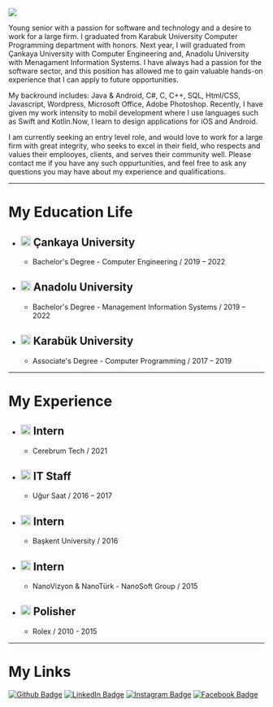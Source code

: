 ![](https://media-exp1.licdn.com/dms/image/C4E16AQG3z2Q9JF8EcQ/profile-displaybackgroundimage-shrink_200_800/0/1632507155578?e=1644451200&v=beta&t=eRVcL5epQb9PZvYXUdNgBmFDFxAMywjLBxIFtUeCyz0)

Young senior with a passion for software and technology and a desire to work for a large firm. I graduated from Karabuk University Computer Programming department with honors. Next year, I will graduated from Çankaya University with Computer Engineering and, Anadolu University with Menagament Information Systems. I have always had a passion for the software sector, and this position has allowed me to gain valuable hands-on experience that I can apply to future opportunities.

My backround includes: Java & Android, C#, C, C++, SQL, Html/CSS, Javascript, Wordpress, Microsoft Office, Adobe Photoshop. Recently, I have given my work intensity to mobil development where I use languages such as Swift and Kotlin.Now, I learn to design applications for iOS and Android. 

I am currently seeking an entry level role, and would love to work for a large firm with great integrity, who seeks to excel in their field, who respects and values their emplooyes, clients, and serves their community well. Please contact me if you have any such oppurtunities, and feel free to ask any questions you may have about my experience and qualifications.


-------------


# My Education Life

+ ## <img src="https://upload.wikimedia.org/wikipedia/tr/2/21/%C3%87ankaya_%C3%9Cniversitesi_logo.png" width="20"> Çankaya University 
  * Bachelor's Degree - Computer Engineering / 2019 – 2022


+ ## <img src="https://logosvector.net/wp-content/uploads/2013/06/tc-anadolu-universitesi-vector-logo.png" width="20"> Anadolu University
  * Bachelor's Degree - Management Information Systems / 2019 – 2022


+ ## <img src="https://i.pinimg.com/originals/0d/ed/08/0ded08e23ecc8c72689ed9ca474d1ac9.png" width="20"> Karabük University
  * Associate's Degree - Computer Programming / 2017 – 2019

-------------


# My Experience


+ ## <img src="http://cerebrumtechnologies.com/wp-content/uploads/2020/12/logo.png" width="20"> Intern
  * Cerebrum Tech / 2021

+ ## <img src="https://www.ugursaat.com.tr/Content/images/logolar/ugursaat-logo-text_150px.png" width="20"> IT Staff
  * Uğur Saat / 2016 – 2017
  
+ ## <img src="https://upload.wikimedia.org/wikipedia/en/4/4d/Baskent_University_Logo.png" width="20"> Intern
  * Başkent University  / 2016 
  
+ ## <img src="https://www.nanoturk.net/images/logo.png" width="20"> Intern
  * NanoVizyon & NanoTürk - NanoSoft Group / 2015
  

+ ## <img src="https://marka-logo.com/wp-content/uploads/2020/11/Rolex-Logo.png" width="20"> Polisher
  * Rolex / 2010 - 2015

-------------


# My Links

[![Github Badge](https://img.shields.io/badge/-Github-000?style=quare&labelColor=000&logo=Github&logoColor=white&link=link)](https://github.com/heisanengineer) 
[![LinkedIn Badge](https://img.shields.io/badge/-LinkedIn-0e76a8?style=flat-quare&labelColor=0e76a8&logo=LinkedIn&logoColor=white&link=link)](https://www.linkedin.com/in/heisanengineer/)
[![Instagram Badge](https://img.shields.io/badge/-Instagram-C13584?style=flat-quare&labelColor=C13584&logo=instagram&logoColor=white&link=link)](https://instagram.com/heisanengineer)
[![Facebook Badge](https://img.shields.io/badge/-Facebook-blue?style=flat-quare&labelColor=blue&logo=Facebook&logoColor=white&link=link)](https://facebook.com/heisanengineer) 
